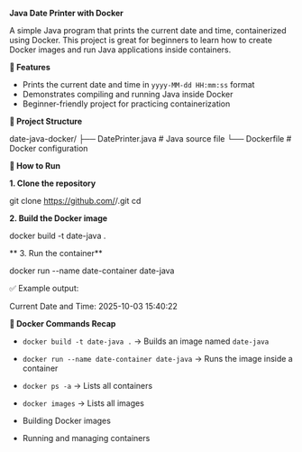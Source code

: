 **Java Date Printer with Docker**

A simple Java program that prints the current date and time, containerized using Docker.
This project is great for beginners to learn how to create Docker images and run Java applications inside containers.

**📌 Features**

* Prints the current date and time in `yyyy-MM-dd HH:mm:ss` format
* Demonstrates compiling and running Java inside Docker
* Beginner-friendly project for practicing containerization

**📂 Project Structure**

date-java-docker/
 ├── DatePrinter.java   # Java source file
 └── Dockerfile         # Docker configuration

**🚀 How to Run**

**1. Clone the repository**

git clone https://github.com/<your-username>/<repo-name>.git
cd <repo-name>


**2. Build the Docker image**

docker build -t date-java .


** 3. Run the container**

docker run --name date-container date-java

✅ Example output:

Current Date and Time: 2025-10-03 15:40:22

**🐳 Docker Commands Recap**

* `docker build -t date-java .` → Builds an image named `date-java`
* `docker run --name date-container date-java` → Runs the image inside a container
* `docker ps -a` → Lists all containers
* `docker images` → Lists all images

* Building Docker images
* Running and managing containers
